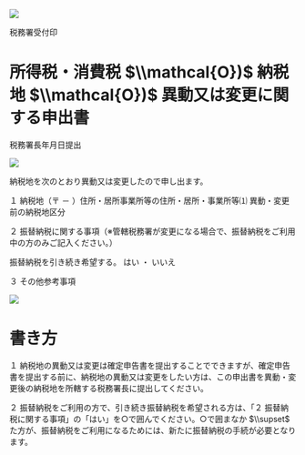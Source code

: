 ![](https://www.nta.go.jp/tmp/6a9390dd-a56f-49d0-adf8-5828774ade05/images/2f33a1a2fe272389e5cd9da54e017cf1f1e6c2120b6da538b32f9ec82cf93fc2.jpg)

税務署受付印

# 所得税・消費税 $\\mathcal{O})$ 納税地 $\\mathcal{O})$ 異動又は変更に関する申出書

税務署長年月日提出

![](https://www.nta.go.jp/tmp/6a9390dd-a56f-49d0-adf8-5828774ade05/images/224d0488fdb94165f2085bc9bb1f434e538f879e223739ef5c8133218d40d87e.jpg)

納税地を次のとおり異動又は変更したので申し出ます。

１ 納税地（〒 － ）住所・居所事業所等の住所・居所・事業所等⑴ 異動・変更前の納税地区分

２ 振替納税に関する事項（※管轄税務署が変更になる場合で、振替納税をご利用中の方のみご記入ください。）

振替納税を引き続き希望する。 はい ・ いいえ

３ その他参考事項

![](https://www.nta.go.jp/tmp/6a9390dd-a56f-49d0-adf8-5828774ade05/images/9389099e33282ee6fdcaef4cd55ab1c5b27ca8b0398e04087e08fa2b3079d773.jpg)

# 書き方

１ 納税地の異動又は変更は確定申告書を提出することでできますが、確定申告書を提出する前に、納税地の異動又は変更をしたい方は、この申出書を異動・変更後の納税地を所轄する税務署長に提出してください。

２ 振替納税をご利用の方で、引き続き振替納税を希望される方は、「２ 振替納税に関する事項」の「はい」を○で囲んでください。○で囲まなか $\\supset$ た方が、振替納税をご利用になるためには、新たに振替納税の手続が必要となります。